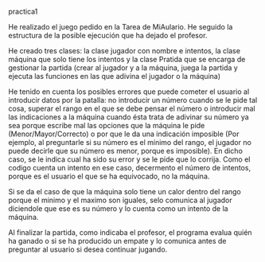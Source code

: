 practica1

He realizado el juego pedido en la Tarea de MiAulario. He seguido la estructura de la posible ejecución que ha dejado el profesor. 

He creado tres clases: la clase jugador con nombre e intentos, la clase máquina que solo tiene los intentos y la clase Pratida que se encarga de gestionar la partida (crear al jugador y a la máquina, juega la partida y ejecuta las funciones en las que adivina el jugador o la máquina)

He tenido en cuenta los posibles errores que puede cometer el usuario al introducir datos por la patalla: no introducir un número cuando se le pide tal cosa, superar el rango en el que se debe pensar el número o introducir mal las indicaciones a la máquina cuando ésta trata de adivinar su número ya sea porque escribe mal las opciones que la máquina le pide (Menor/Mayor/Correcto) o por que le da una indicación imposible (Por ejemplo, al preguntarle si su número es el mínimo del rango, el jugador no puede decirle que su número es menor, porque es imposible). En dicho caso, se le indica cual ha sido su error y se le pide que lo corrija. Como el codigo cuenta un intento en ese caso, decermento el número de intentos, porque es el usuario el que se ha equivocado, no la máquina.

Si se da el caso de que la máquina solo tiene un calor dentro del rango porque el minimo y el maximo son iguales, selo comunica al jugador diciendole que ese es su número y lo cuenta como un intento de la máquina.

Al finalizar la partida, como indicaba el profesor, el programa evalua quién ha ganado o si se ha producido un empate y lo comunica antes de preguntar al usuario si desea continuar jugando.
